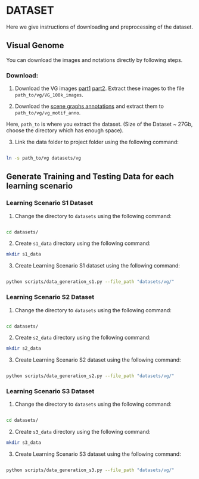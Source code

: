 # DATASET

Here we give instructions of downloading and preprocessing of the dataset. 

## Visual Genome

You can download the images and notations directly by following steps. 

### Download:
1. Download the VG images [part1](https://cs.stanford.edu/people/rak248/VG_100K_2/images.zip) [part2](https://cs.stanford.edu/people/rak248/VG_100K_2/images2.zip). Extract these images to the file `path_to/vg/VG_100k_images`. 

2. Download the [scene graphs annotations](https://shanghaitecheducn-my.sharepoint.com/:u:/g/personal/lirj2_shanghaitech_edu_cn/EfI9vkdunDpCqp8ooxoHhloBE6KDuztZDWQM_Sbsw_1x5A?e=N8gWIS) and extract them to `path_to/vg/vg_motif_anno`.

Here, `path_to` is where you extract the dataset. (Size of the Dataset ~ 27Gb, choose the directory which has enough space).

3. Link the data folder to project folder using the following command:
```bash

ln -s path_to/vg datasets/vg
```

## Generate Training and Testing Data for each learning scenario 

### Learning Scenario S1 Dataset

1. Change the directory to `datasets` using the following command:
```bash

cd datasets/

```
2. Create `s1_data` directory using the following command:
```bash
mkdir s1_data

```
3. Create Learning Scenario S1 dataset using the following command:
```bash

python scripts/data_generation_s1.py --file_path "datasets/vg/"
```

### Learning Scenario S2 Dataset

1. Change the directory to `datasets` using the following command:
```bash

cd datasets/

```
2. Create `s2_data` directory using the following command:
```bash
mkdir s2_data

```
3. Create Learning Scenario S2 dataset using the following command:
```bash

python scripts/data_generation_s2.py --file_path "datasets/vg/"
```

### Learning Scenario S3 Dataset

1. Change the directory to `datasets` using the following command:
```bash

cd datasets/

```
2. Create `s3_data` directory using the following command:
```bash
mkdir s3_data

```
3. Create Learning Scenario S3 dataset using the following command:
```bash

python scripts/data_generation_s3.py --file_path "datasets/vg/"
```


